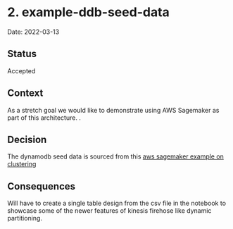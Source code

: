 # 2. example-ddb-seed-data

Date: 2022-03-13

## Status

Accepted

## Context

As a stretch goal we would like to demonstrate using AWS Sagemaker as part of this architecture. .

## Decision

The dynamodb seed data is sourced from
this [aws sagemaker example on clustering](https://github.com/aws/amazon-sagemaker-examples/blob/main/introduction_to_applying_machine_learning/US-census_population_segmentation_PCA_Kmeans/sagemaker-countycensusclustering.ipynb)

## Consequences

Will have to create a single table design from the csv file in the notebook to showcase some of the newer features of
kinesis firehose like dynamic partitioning.
